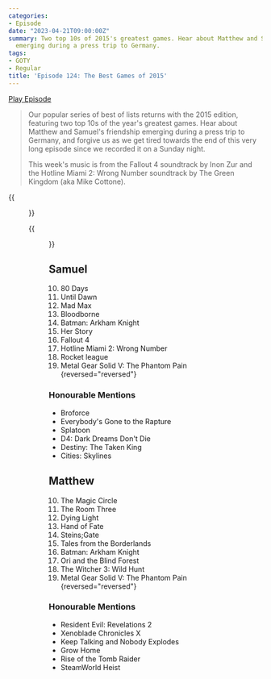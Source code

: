 ```yaml
---
categories:
- Episode
date: "2023-04-21T09:00:00Z"
summary: Two top 10s of 2015's greatest games. Hear about Matthew and Samuel's friendship
  emerging during a press trip to Germany.
tags:
- GOTY
- Regular
title: 'Episode 124: The Best Games of 2015'
---
```


[Play Episode](https://www.patreon.com/posts/episode-124-best-81762786)
> Our popular series of best of lists returns with the 2015 edition, featuring two top 10s of the year's greatest games. Hear about Matthew and Samuel's friendship emerging during a press trip to Germany, and forgive us as we get tired towards the end of this very long episode since we recorded it on a Sunday night.
>
> This week's music is from the Fallout 4 soundtrack by Inon Zur and the Hotline Miami 2: Wrong Number soundtrack by The Green Kingdom (aka Mike Cottone).

{{<figure 
    src="/assets/images/goty-2015.jpeg" 
    caption="Image credit: Naeslyn" 
    alt="GOTY 2015">}}

{{<figure 
    src="/assets/images/kojima-dominos.jpeg" 
    caption="Image credit: Naeslyn" 
    alt="Koima Productions asking Matthew to be in a video">}}


## Samuel
10. 80 Days
9. Until Dawn
8. Mad Max
7. Bloodborne
6. Batman: Arkham Knight
5. Her Story
4. Fallout 4
3. Hotline Miami 2: Wrong Number
2. Rocket league
1. Metal Gear Solid V: The Phantom Pain
{reversed="reversed"}

### Honourable Mentions
- Broforce
- Everybody's Gone to the Rapture
- Splatoon
- D4: Dark Dreams Don't Die
- Destiny: The Taken King
- Cities: Skylines

## Matthew
10. The Magic Circle
9. The Room Three
8. Dying Light
7. Hand of Fate
6. Steins;Gate
5. Tales from the Borderlands
4. Batman: Arkham Knight
3. Ori and the Blind Forest
2. The Witcher 3: Wild Hunt
1. Metal Gear Solid V: The Phantom Pain
{reversed="reversed"}

### Honourable Mentions
- Resident Evil: Revelations 2
- Xenoblade Chronicles X
- Keep Talking and Nobody Explodes
- Grow Home
- Rise of the Tomb Raider
- SteamWorld Heist